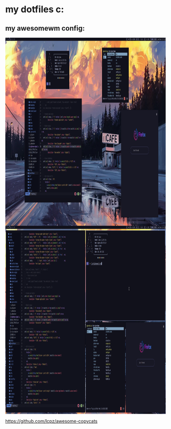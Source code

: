 # my dotfiles c:

## my awesomewm config:
<img align="center" height="590em" src="https://github.com/emilyzugel/dotfiles/blob/main/readme-img/my-desktop.png"/>
<img align="center" height="590em" src="https://github.com/emilyzugel/dotfiles/blob/main/readme-img/desk-layout.png"/>


https://github.com/lcpz/awesome-copycats
